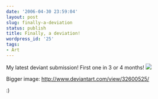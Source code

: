 ```yaml
---
date: '2006-04-30 23:59:04'
layout: post
slug: finally-a-deviation
status: publish
title: Finally, a deviation!
wordpress_id: '25'
tags:
- Art
---
```


My latest deviant submission! First one in 3 or 4 months!
![](http://tn3-2.deviantart.com/fs10/300W/i/2006/120/e/2/Inspire_Identity_by_timkeller.jpg)

Bigger image: [http://www.deviantart.com/view/32600525/ ](http://www.deviantart.com/view/32600525/)

:)
